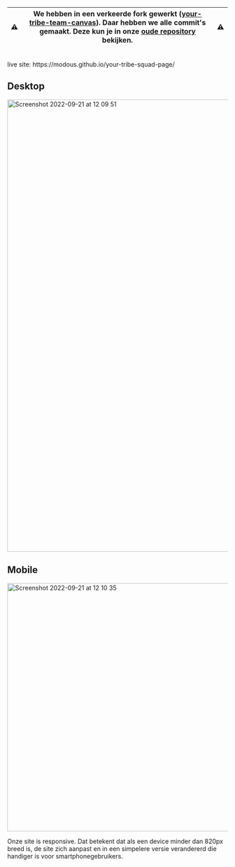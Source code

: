 | ⚠️  | We hebben in een verkeerde fork gewerkt ([your-tribe-team-canvas](https://github.com/IvarSchuyt/your-tribe-team-canvas)). Daar hebben we alle commit's gemaakt. Deze kun je in onze [oude repository](https://github.com/IvarSchuyt/your-tribe-team-canvas) bekijken. | ⚠️  |
| :-: | :---------------------------------------------------------------------------: | :-- |
<br>
live site: https://modous.github.io/your-tribe-squad-page/

## Desktop
<img width="1033" alt="Screenshot 2022-09-21 at 12 09 51" src="https://user-images.githubusercontent.com/55235748/191477951-e664250c-3502-44b8-8974-9b4abeeb4f44.png">

## Mobile
<img width="567" alt="Screenshot 2022-09-21 at 12 10 35" src="https://user-images.githubusercontent.com/55235748/191478123-eede9521-91b3-4e07-9b46-ecdd73fcdc90.png">
<br>

Onze site is responsive. Dat betekent dat als een device minder dan 820px breed is, de site zich aanpast en in een simpelere versie verandererd die handiger is voor smartphonegebruikers.

